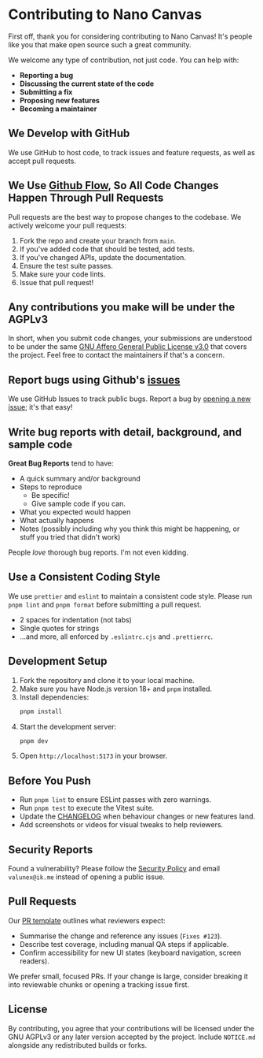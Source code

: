 # Contributing to Nano Canvas

First off, thank you for considering contributing to Nano Canvas! It's people like you that make open source such a great community.

We welcome any type of contribution, not just code. You can help with:

- **Reporting a bug**
- **Discussing the current state of the code**
- **Submitting a fix**
- **Proposing new features**
- **Becoming a maintainer**

## We Develop with GitHub

We use GitHub to host code, to track issues and feature requests, as well as accept pull requests.

## We Use [Github Flow](https://guides.github.com/introduction/flow/index.html), So All Code Changes Happen Through Pull Requests

Pull requests are the best way to propose changes to the codebase. We actively welcome your pull requests:

1.  Fork the repo and create your branch from `main`.
2.  If you've added code that should be tested, add tests.
3.  If you've changed APIs, update the documentation.
4.  Ensure the test suite passes.
5.  Make sure your code lints.
6.  Issue that pull request!

## Any contributions you make will be under the AGPLv3

In short, when you submit code changes, your submissions are understood to be under the same [GNU Affero General Public License v3.0](https://www.gnu.org/licenses/agpl-3.0.en.html) that covers the project. Feel free to contact the maintainers if that's a concern.

## Report bugs using Github's [issues](https://github.com/AUT-Valunex/nano-canvas/issues)

We use GitHub Issues to track public bugs. Report a bug by [opening a new issue](https://github.com/AUT-Valunex/nano-canvas/issues/new); it's that easy!

## Write bug reports with detail, background, and sample code

**Great Bug Reports** tend to have:

- A quick summary and/or background
- Steps to reproduce
  - Be specific!
  - Give sample code if you can.
- What you expected would happen
- What actually happens
- Notes (possibly including why you think this might be happening, or stuff you tried that didn't work)

People _love_ thorough bug reports. I'm not even kidding.

## Use a Consistent Coding Style

We use `prettier` and `eslint` to maintain a consistent code style. Please run `pnpm lint` and `pnpm format` before submitting a pull request.

- 2 spaces for indentation (not tabs)
- Single quotes for strings
- ...and more, all enforced by `.eslintrc.cjs` and `.prettierrc`.

## Development Setup

1.  Fork the repository and clone it to your local machine.
2.  Make sure you have Node.js version 18+ and `pnpm` installed.
3.  Install dependencies:
    ```bash
    pnpm install
    ```
4.  Start the development server:
    ```bash
    pnpm dev
    ```
5.  Open `http://localhost:5173` in your browser.

## Before You Push

- Run `pnpm lint` to ensure ESLint passes with zero warnings.
- Run `pnpm test` to execute the Vitest suite.
- Update the [CHANGELOG](CHANGELOG.md) when behaviour changes or new features land.
- Add screenshots or videos for visual tweaks to help reviewers.

## Security Reports

Found a vulnerability? Please follow the [Security Policy](SECURITY.md) and email `valunex@ik.me` instead of opening a public issue.

## Pull Requests

Our [PR template](.github/PULL_REQUEST_TEMPLATE.md) outlines what reviewers expect:

- Summarise the change and reference any issues (`Fixes #123`).
- Describe test coverage, including manual QA steps if applicable.
- Confirm accessibility for new UI states (keyboard navigation, screen readers).

We prefer small, focused PRs. If your change is large, consider breaking it into reviewable chunks or opening a tracking issue first.

## License

By contributing, you agree that your contributions will be licensed under the GNU AGPLv3 or any later version accepted by the project. Include `NOTICE.md` alongside any redistributed builds or forks.
